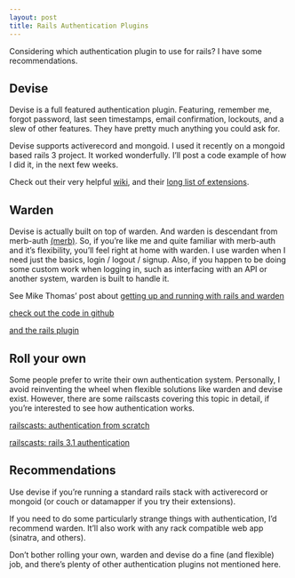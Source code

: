 ```yaml
---
layout: post
title: Rails Authentication Plugins
---
```


Considering which authentication plugin to use for rails? I have some recommendations.

## Devise

Devise is a full featured authentication plugin. Featuring, remember me, forgot password, last seen timestamps, email confirmation, lockouts, and a slew of other features. They have pretty much anything you could ask for.

Devise supports activerecord and mongoid. I used it recently on a mongoid based rails 3 project. It worked wonderfully. I’ll post a code example of how I did it, in the next few weeks.

Check out their very helpful [wiki](https://github.com/plataformatec/devise/wiki/_pages), and their [long list of extensions](https://github.com/plataformatec/devise/wiki/Extensions).

## Warden

Devise is actually built on top of warden. And warden is descendant from merb-auth [(merb)](http://merbivore.com). So, if you’re like me and quite familiar with merb-auth and it’s flexibility, you’ll feel right at home with warden. I use warden when I need just the basics, login / logout / signup. Also, if you happen to be doing some custom work when logging in, such as interfacing with an API or another system, warden is built to handle it.

See Mike Thomas’ post about [getting up and running with rails and warden](http://finite.posterous.com/how-to-use-warden-authentication-with-rails-3)

[check out the code in github](https://github.com/hassox/warden)

[and the rails plugin](https://github.com/hassox/rails_warden)

## Roll your own

Some people prefer to write their own authentication system. Personally, I avoid reinventing the wheel when flexible solutions like warden and devise exist. However, there are some railscasts covering this topic in detail, if you’re interested to see how authentication works.

[railscasts: authentication from scratch](http://railscasts.com/episodes/250-authentication-from-scratch)

[railscasts: rails 3.1 authentication](http://railscasts.com/episodes/270-authentication-in-rails-3-1)

## Recommendations

Use devise if you’re running a standard rails stack with activerecord or mongoid (or couch or datamapper if you try their extensions).

If you need to do some particularly strange things with authentication, I’d recommend warden. It’ll also work with any rack compatible web app (sinatra, and others).

Don’t bother rolling your own, warden and devise do a fine (and flexible) job, and there’s plenty of other authentication plugins not mentioned here.


